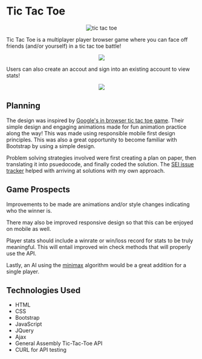 # Tic Tac Toe

<p align=center>
<img src="https://thumbs.gfycat.com/FairParallelAddax-size_restricted.gif" alt="tic tac toe" title="tic tac toe">
</p>

Tic Tac Toe is a multiplayer player browser game where you can face off friends (and/or yourself) in a tic tac toe battle!


<p align=center>
<img src="https://thumbs.gfycat.com/SlimPracticalChrysalis-small.gif">
</p>


Users can also create an accout and sign into an existing account to view stats!

<p align=center>
<img src="https://thumbs.gfycat.com/ThoseAlienatedHorsemouse-small.gif">
</p>

## Planning
The design was inspired by [Google's in browser tic tac toe game](https://www.google.com/search?hl=en&source=hp&ei=rtIaXevbFqOOgge_95joDw&q=tic+tac+toe&oq=tic+tac+toe&gs_l=psy-ab.3..0l10.714.1723..1817...0.0..0.62.594.11......0....1..gws-wiz.....0..0i131j0i10.D3ny-Yte1nw). Their simple design and engaging animations made for fun animation practice along the way! This was made using responsible mobile first design principles. This was also a great opportunity to become familiar with Bootstrap by using a simple design.

Problem solving strategies involved were first creating a plan on paper, then translating it into psuedocode, and finally coded the solution. The [SEI issue tracker](https://git.generalassemb.ly/ga-wdi-boston/game-project/issues) helped with arriving at solutions with my own approach.

## Game Prospects
Improvements to be made are animations and/or style changes indicating who the winner is.

There may also be improved responsive design so that this can be enjoyed on mobile as well.

Player stats should include a winrate or win/loss record for stats to be truly meaningful. This will entail improved win check methods that will properly use the API.

Lastly, an AI using the [minimax](https://en.wikipedia.org/wiki/Minimax) algorithm would be a great addition for a single player.

## Technologies Used
* HTML
* CSS
* Bootstrap
* JavaScript
* JQuery
* Ajax
* General Assembly Tic-Tac-Toe API
* CURL for API testing
